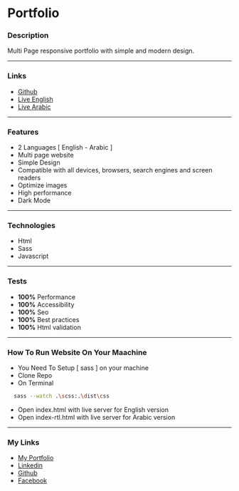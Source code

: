 # Portfolio

### Description

Multi Page responsive portfolio with simple and modern design.

---

### Links

- [Github](https://github.com/Kmg11/Portfolio "Github Repo")
- [Live English](https://kmg11.github.io/Portfolio/dist/index.html "Live Preview English")
- [Live Arabic](https://kmg11.github.io/Portfolio/dist/index-rtl.html "Live Preview Arabic")

---

### Features

- 2 Languages [ English - Arabic ]
- Multi page website
- Simple Design
- Compatible with all devices, browsers, search engines and screen readers
- Optimize images
- High performance
- Dark Mode

---

### Technologies

- Html
- Sass
- Javascript

---

### Tests

- **100%** Performance
- **100%** Accessibility
- **100%** Seo
- **100%** Best practices
- **100%** Html validation

---

### How To Run Website On Your Maachine

- You Need To Setup [ sass ] on your machine
- Clone Repo
- On Terminal

```bash
  sass --watch .\scss:.\dist\css
```

- Open index.html with live server for English version
- Open index-rtl.html with live server for Arabic version

---

### My Links

- [My Portfolio](https://kmg11.github.io/My_Official_Portfolio/)
- [Linkedin](https://www.linkedin.com/in/kirolos-mahfouz/)
- [Github](https://github.com/Kmg11)
- [Facebook](https://www.facebook.com/KirolosMahfouz/)
